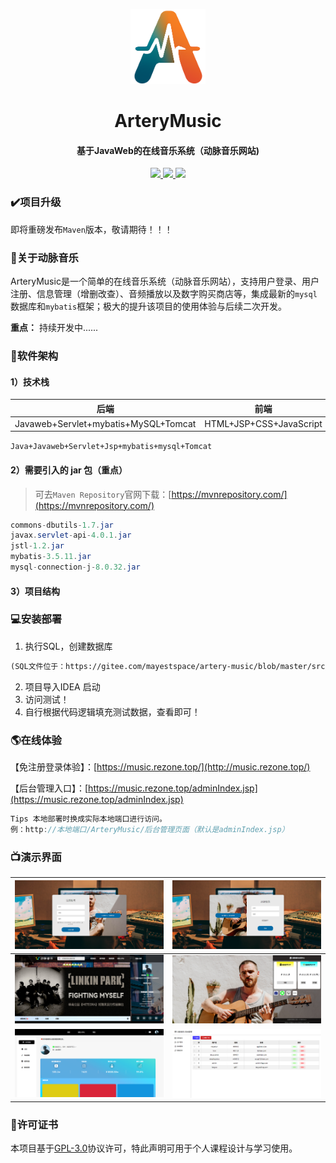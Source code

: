 <p align="center">
    <img alt="logo" src="upload/logo%20(1).png" width="120" height="120" >
</p>
<h1 align="center" style="font-weight: bold;">ArteryMusic</h1>
<h4 align="center">基于JavaWeb的在线音乐系统（动脉音乐网站)</h4>
<p align="center">
   <a href="https://gitee.com/mayestspace/openfeet/stargazers">
      <img src="https://gitee.com/mayestspace/artery-music/badge/star.svg?theme=gvp">
   </a>
	<a href="https://gitee.com/mayestspace/artery-music">
      <img src="https://img.shields.io/badge/ArteryMusic-v1.1-brightgreen.svg">
   </a>
	<a href="https://gitee.com/mayestspace/artery-music/blob/master/LICENSE">
      <img src="https://img.shields.io/badge/license-GPL%20v3-blue">
   </a>
</p>

### ✔️项目升级
即将重磅发布`Maven`版本，敬请期待！！！

### 🔖关于动脉音乐

ArteryMusic是一个简单的在线音乐系统（动脉音乐网站），支持用户登录、用户注册、信息管理（增删改查）、音频播放以及数字购买商店等，集成最新的`mysql`数据库和`mybatis`框架；极大的提升该项目的使用体验与后续二次开发。

**重点：** 持续开发中......

### 🎃软件架构

#### 1）技术栈

|                 后端                 |          前端           |
| :----------------------------------: | :---------------------: |
| Javaweb+Servlet+mybatis+MySQL+Tomcat | HTML+JSP+CSS+JavaScript |

`Java+Javaweb+Servlet+Jsp+mybatis+mysql+Tomcat`

#### 2）需要引入的 jar 包（重点）

>可去`Maven Repository`官网下载：[https://mvnrepository.com/](https://mvnrepository.com/)
```java
commons-dbutils-1.7.jar
javax.servlet-api-4.0.1.jar
jstl-1.2.jar
mybatis-3.5.11.jar
mysql-connection-j-8.0.32.jar
```

#### 3）项目结构



### 💻安装部署

1.  执行SQL，创建数据库
```md
(SQL文件位于：https://gitee.com/mayestspace/artery-music/blob/master/src/arterymusic.spl)
```
2.  项目导入IDEA 启动
3.  访问测试！
4.  自行根据代码逻辑填充测试数据，查看即可！

### 🌎️在线体验

【免注册登录体验】：[https://music.rezone.top/](http://music.rezone.top/)

【后台管理入口】：[https://music.rezone.top/adminIndex.jsp](https://music.rezone.top/adminIndex.jsp)

```java
Tips 本地部署时换成实际本地端口进行访问。
例：http://本地端口/ArteryMusic/后台管理页面（默认是adminIndex.jsp）
```



### 📺演示界面
| ![注册页面](upload/register.png) | ![image-20230814141233940](upload/login.png) |
| -------------------------------- | -------------------------------------------- |
| ![首页](upload/index.png)        | ![数字商店](upload/digital_store.png)        |
| ![音乐人中心](upload/center.png) | ![后台管理](upload/admin.png)                |



### 📑许可证书

本项目基于[GPL-3.0](https://gitee.com/mayestspace/artery-music/blob/master/LICENSE)协议许可，特此声明可用于个人课程设计与学习使用。

